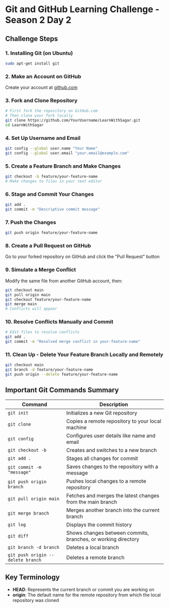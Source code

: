# Git and GitHub Learning Challenge - Season 2 Day 2

## Challenge Steps

### 1. Installing Git (on Ubuntu)
```bash
sudo apt-get install git
```

### 2. Make an Account on GitHub
Create your account at [github.com](https://github.com/)

### 3. Fork and Clone Repository
```bash
# First fork the repository on GitHub.com
# Then clone your fork locally
git clone https://github.com/YourUsername/LearnWithSagar.git
cd LearnWithSagar
```

### 4. Set Up Username and Email
```bash
git config --global user.name "Your Name"
git config --global user.email "your.email@example.com"
```

### 5. Create a Feature Branch and Make Changes
```bash
git checkout -b feature/your-feature-name
# Make changes to files in your text editor
```

### 6. Stage and Commit Your Changes
```bash
git add .
git commit -m "Descriptive commit message"
```

### 7. Push the Changes
```bash
git push origin feature/your-feature-name
```

### 8. Create a Pull Request on GitHub
Go to your forked repository on GitHub and click the "Pull Request" button

### 9. Simulate a Merge Conflict
Modify the same file from another GitHub account, then:
```bash
git checkout main
git pull origin main
git checkout feature/your-feature-name
git merge main
# Conflicts will appear
```

### 10. Resolve Conflicts Manually and Commit
```bash
# Edit files to resolve conflicts
git add .
git commit -m "Resolved merge conflict in your-feature-name"
```

### 11. Clean Up - Delete Your Feature Branch Locally and Remotely
```bash
git checkout main
git branch -d feature/your-feature-name
git push origin --delete feature/your-feature-name
```

## Important Git Commands Summary

| Command | Description |
|---------|-------------|
| `git init` | Initializes a new Git repository |
| `git clone` | Copies a remote repository to your local machine |
| `git config` | Configures user details like name and email |
| `git checkout -b` | Creates and switches to a new branch |
| `git add .` | Stages all changes for commit |
| `git commit -m "message"` | Saves changes to the repository with a message |
| `git push origin branch` | Pushes local changes to a remote repository |
| `git pull origin main` | Fetches and merges the latest changes from the main branch |
| `git merge branch` | Merges another branch into the current branch |
| `git log` | Displays the commit history |
| `git diff` | Shows changes between commits, branches, or working directory |
| `git branch -d branch` | Deletes a local branch |
| `git push origin --delete branch` | Deletes a remote branch |

## Key Terminology
- **HEAD**: Represents the current branch or commit you are working on
- **origin**: The default name for the remote repository from which the local repository was cloned
